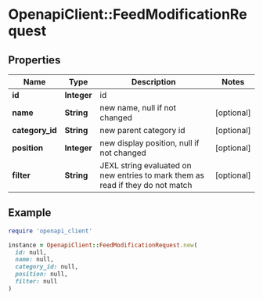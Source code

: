 # OpenapiClient::FeedModificationRequest

## Properties

| Name | Type | Description | Notes |
| ---- | ---- | ----------- | ----- |
| **id** | **Integer** | id |  |
| **name** | **String** | new name, null if not changed | [optional] |
| **category_id** | **String** | new parent category id | [optional] |
| **position** | **Integer** | new display position, null if not changed | [optional] |
| **filter** | **String** | JEXL string evaluated on new entries to mark them as read if they do not match | [optional] |

## Example

```ruby
require 'openapi_client'

instance = OpenapiClient::FeedModificationRequest.new(
  id: null,
  name: null,
  category_id: null,
  position: null,
  filter: null
)
```

